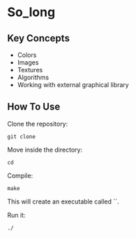 # So_long

## Key Concepts
- Colors
- Images
- Textures
- Algorithms
- Working with external graphical library

## How To Use
Clone the repository:
```
git clone 
```
Move inside the directory:
```
cd 
```
Compile:
```
make
```
This will create an executable called ``.

Run it:
```
./
```
